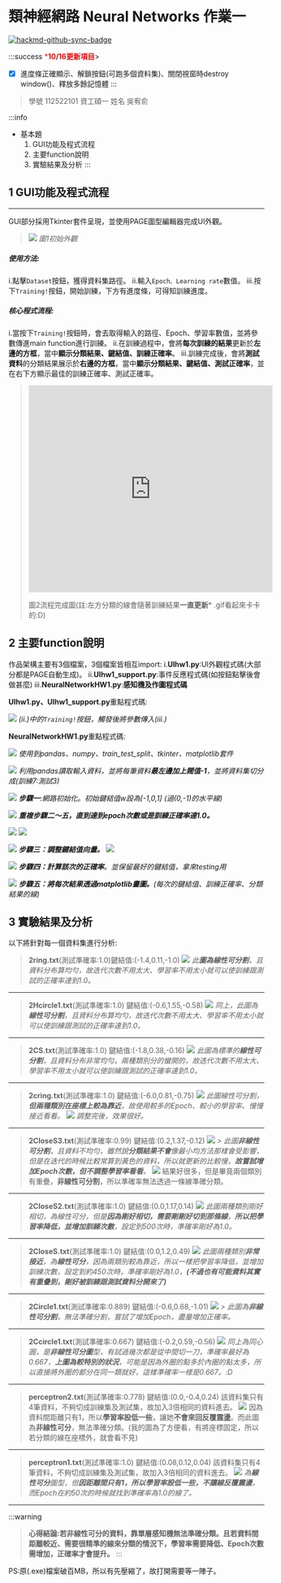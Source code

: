 # 類神經網路 Neural Networks 作業一

[![hackmd-github-sync-badge](https://hackmd.io/ihWHe1zdTdiKel9bgaXhCQ/badge)](https://hackmd.io/ihWHe1zdTdiKel9bgaXhCQ)



:::success
<font color="#f00">***10/16更新項目**</font>>
- [x] 進度條正確顯示、解鎖按鈕(可跑多個資料集)、關閉視窗時destroy window()、釋放多餘記憶體
:::


> 學號 112522101 資工碩一
> 姓名 吳宥俞


:::info
* 基本題
    1. GUI功能及程式流程
    2. 主要function說明
    3. 實驗結果及分析
:::



## 1 GUI功能及程式流程

---

GUI部分採用Tkinter套件呈現，並使用PAGE圖型編輯器完成UI外觀。
> ![](https://hackmd.io/_uploads/r1E3xBOZT.png)
> *圖1初始外觀*

##### 使用方法:
i.點擊`Dataset`按鈕，獲得資料集路徑。
ii.輸入`Epoch、Learning rate`數值。
iii.按下`Training!`按鈕，開始訓練，下方有進度條，可得知訓練進度。
##### 核心程式流程:
i.當按下`Training!`按鈕時，會去取得輸入的路徑、Epoch、學習率數值，並將參數傳進main function進行訓練。
ii.在訓練過程中，會將**每次訓練的結果**更新於**左邊的方框**，當中**顯示分類結果、鍵結值、訓練正確率**。
iii.訓練完成後，會將**測試資料**的分類結果展示於**右邊的方框**，當中**顯示分類結果、鍵結值、測試正確率**，並在右下方顯示最佳的訓練正確率、測試正確率。

> <iframe src="https://giphy.com/embed/BF5zJmwGkWZK8YMyhs" width="480" height="408" frameBorder="0" class="giphy-embed" allowFullScreen></iframe>
> 
> 圖2流程完成圖(註:左方分類的線會隨著訓練結果**一直更新*** .gif看起來卡卡的:D)


## 2 主要function說明
作品架構主要有3個檔案，3個檔案皆相互import:
	i.**UIhw1.py**:UI外觀程式碼(大部分都是PAGE自動生成)。
	ii.**UIhw1_support.py**:事件反應程式碼(如按鈕點擊後會做甚麼)
	iii.**NeuralNetworkHW1.py**:**感知機及作圖程式碼**
    
    
**UIhw1.py、UIhw1_support.py**重點程式碼:


![](https://hackmd.io/_uploads/ryJ1NSdWp.png)
*(ii.)中的`Training!`按鈕，觸發後將參數傳入(iii.)*

**NeuralNetworkHW1.py**重點程式碼:

![](https://hackmd.io/_uploads/HJFkHBOba.png)
*使用到pandas、numpy、train_test_split、tkinter、matplotlib套件*

![](https://hackmd.io/_uploads/HyLlBHuba.png)
*利用pandas讀取輸入資料，並將每筆資料**最左邊加上閥值-1**，並將資料集切分成(訓練7:測試3)*

![](https://hackmd.io/_uploads/rJw-rHOWa.png)
***步驟一**:網路初始化。初始鍵結值w設為[-1,0,1] (過(0,-1)的水平線)*
 
![](https://hackmd.io/_uploads/SJurrB_-a.png)
***重複步驟二～五，直到達到epoch次數或是訓練正確率達1.0。***

![](https://hackmd.io/_uploads/SJULSSdbp.png)
![](https://hackmd.io/_uploads/HykdrrO-p.png)

![](https://hackmd.io/_uploads/Hk6dSBub6.png)
***步驟三：調整鍵結值向量。***
![](https://hackmd.io/_uploads/HyIYSB_ZT.png)


![](https://hackmd.io/_uploads/rksFBBdba.png)
***步驟四：計算該次的正確率**。並保留最好的鍵結值，拿來testing用*

![](https://hackmd.io/_uploads/ryDJLSdZa.png)
***步驟五：將每次結果透過matplotlib畫圖。**(每次的鍵結值、訓練正確率、分類結果的線)*

## 3 實驗結果及分析
以下將針對每一個資料集進行分析:
> **2ring.txt**(測試準確率:1.0)鍵結值:(-1.4,0.11,-1.0)
![](https://hackmd.io/_uploads/rJnjPBubT.png)
*此**圖為線性可分割**，且資料分布算均勻，故迭代次數不用太大、學習率不用太小就可以使訓練跟測試的正確率達到1.0。*


---

> **2Hcircle1.txt**(測試準確率:1.0) 鍵結值:(-0.6,1.55,-0.58)
> ![](https://hackmd.io/_uploads/H1RpDHOba.png)
*同上，此圖為**線性可分割**，且資料分布算均勻，故迭代次數不用太大、學習率不用太小就可以使訓練跟測試的正確率達到1.0。*


---

> **2CS.txt**(測試準確率:1.0) 鍵結值:(-1.8,0.38,-0.16)
> ![](https://hackmd.io/_uploads/B1Z9uSdWT.png)
*此圖為標準的**線性可分割**，且資料分布非常均勻，兩種類別分的蠻開的，故迭代次數不用太大、學習率不用太小就可以使訓練跟測試的正確率達到1.0。*


---

> **2cring.txt**(測試準確率:1.0) 鍵結值:(-6.0,0.81,-0.75)
> ![](https://hackmd.io/_uploads/BJDjOrO-a.png)
*此圖線性可分割，**但兩種類別在座標上較為靠近**，故使用較多的Epoch、較小的學習率、慢慢接近看看。*
![](https://hackmd.io/_uploads/SJz3urO-a.png)
*調整完後，效果很好。*


---

> **2CloseS3.txt**(測試準確率:0.99) 鍵結值:(0.2,1.37,-0.12)
> ![](https://hackmd.io/_uploads/BJ56_BdZp.png)
*> 此圖**非線性可分割**，且資料不均勻，雖然說**分類結果不會**像最小均方法那樣會受影響，但是在迭代的時候比較常算到黃色的資料，所以就更新的比較慢，**故嘗試增加Epoch次數，但不調整學習率看看**。*
![](https://hackmd.io/_uploads/Hy_gtH_Z6.png)
結果好很多，但是畢竟兩個類別有重疊，**非線性可分割**，所以準確率無法透過一條線準確分類。


---

> **2CloseS2.txt**(測試準確率:1.0) 鍵結值:(0.0,1.17,0.14)
> ![](https://hackmd.io/_uploads/BJh-tS_-p.png)
*此圖兩種類別剛好相切，為線性可分，但是**因為剛好相切，需要剛剛好切到那條線**，**所以把學習率降低，並增加訓練次數**，設定到500次時，準確率剛好為1.0。*


---

> **2CloseS.txt**(測試準確率:1.0) 鍵結值:(0.0,1.2,0.49)
> ![](https://hackmd.io/_uploads/SJeEtHO-a.png)
*此圖兩種類別**非常接近**，為**線性可分**，因為兩類別較為靠近，所以一樣把學習率降低，並增加訓練次數，設定到約450次時，準確率剛好為1.0，**(不過也有可能資料其實有重疊到，剛好被訓練跟測試資料分開來了)***


---

> **2Circle1.txt**(測試準確率:0.889) 鍵結值:(-0.6,0.68,-1.01)
> ![](https://hackmd.io/_uploads/SJvIYBuZa.png)
*> 此圖為**非線性可分割**，無法準確分割，嘗試了增加Epoch，盡量增加正確率。*


---

> **2Ccircle1.txt**(測試準確率:0.667) 鍵結值:(-0.2,0.59,-0.56)
> ![](https://hackmd.io/_uploads/SJzOFruba.png)
> *同上為同心圓，是**非線性可分圖**型，有試過幾次都是從中間切一刀，準確率最好為0.667，**上圖為較特別的狀況**，可能是因為外圈的點多於內圈的點太多，所以直接將外圈的都分在同一類就好，這樣準確率一樣是0.667。:D*


---

> **perceptron2.txt**(測試準確率:0.778) 鍵結值:(0.0,-0.4,0.24)
> 該資料集只有4筆資料，不夠切成訓練集及測試集，故加入3倍相同的資料進去。
> ![](https://hackmd.io/_uploads/BJHhFSuWp.png)
因為資料間距離只有1，所以**學習率設低一些**，讓她**不會來回反覆震盪**。而此圖為**非線性可分**，無法準確分類。(我的圖為了方便看，有將座標固定，所以若分類的線在座標外，就會看不見)


---

> **perceptron1.txt**(測試準確率:1.0) 鍵結值:(0.08,0.12,0.04)
> 該資料集只有4筆資料，不夠切成訓練集及測試集，故加入3倍相同的資料進去。
> ![](https://hackmd.io/_uploads/H1wCFSuWT.png)
*為**線性可分**圖型，但**因距離間只有1，所以學習率設低一些，不讓線反覆震盪**，而Epoch在約50次的時候就找到準確率為1.0的線了。*



---

:::warning
> **心得結論:若非線性可分的資料，靠單層感知機無法準確分類。且若資料間距離較近、需要很精準的線來分類的情況下，學習率需要降低、Epoch次數需增加，正確率才會提升。**
:::


PS:原(.exe)檔案破百MB，所以有先壓縮了，故打開需要等一陣子。

